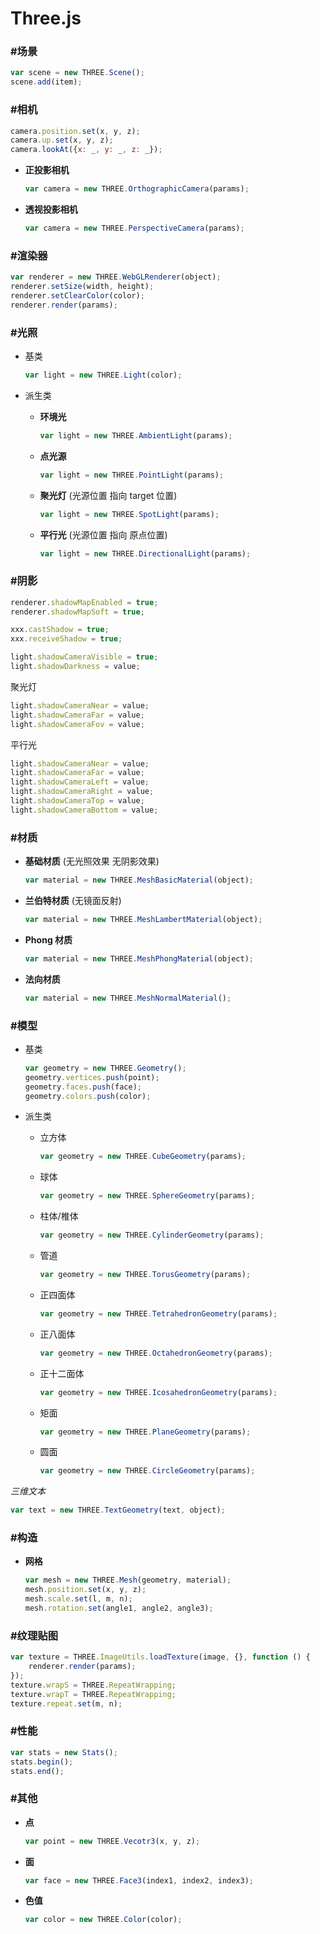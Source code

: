 # Three.js #

### #场景 ###

```javascript
var scene = new THREE.Scene();
scene.add(item);
```

### #相机 ###

```javascript
camera.position.set(x, y, z);
camera.up.set(x, y, z);
camera.lookAt({x: _, y: _, z: _});
```

+ __正投影相机__

    ```javascript
    var camera = new THREE.OrthographicCamera(params);
    ```
+ __透视投影相机__

    ```javascript
    var camera = new THREE.PerspectiveCamera(params);
    ```

### #渲染器 ###

```javascript
var renderer = new THREE.WebGLRenderer(object);
renderer.setSize(width, height);
renderer.setClearColor(color);
renderer.render(params);
```

### #光照 ###
+ 基类

    ```javascript
    var light = new THREE.Light(color);
    ```
+ 派生类
    + __环境光__
    
        ```javascript
        var light = new THREE.AmbientLight(params);
        ```
    + __点光源__
    
        ```javascript
        var light = new THREE.PointLight(params);
        ```
    + __聚光灯__ (光源位置 指向 target 位置)
        
        ```javascript
        var light = new THREE.SpotLight(params);
        ```
    + __平行光__ (光源位置 指向 原点位置)
    
        ```javascript
        var light = new THREE.DirectionalLight(params);
        ```

### #阴影 ###

```javascript
renderer.shadowMapEnabled = true;
renderer.shadowMapSoft = true;

xxx.castShadow = true;
xxx.receiveShadow = true;

light.shadowCameraVisible = true;
light.shadowDarkness = value;
```

聚光灯
```javascript
light.shadowCameraNear = value;
light.shadowCameraFar = value;
light.shadowCameraFov = value;
```

平行光
```javascript
light.shadowCameraNear = value;
light.shadowCameraFar = value;
light.shadowCameraLeft = value;
light.shadowCameraRight = value;
light.shadowCameraTop = value;
light.shadowCameraBottom = value;
```

### #材质 ###
+ __基础材质__ (无光照效果 无阴影效果)

    ```javascript
    var material = new THREE.MeshBasicMaterial(object);
    ```
+ __兰伯特材质__ (无镜面反射)

    ```javascript
    var material = new THREE.MeshLambertMaterial(object);
    ```
+ __Phong 材质__

    ```javascript
    var material = new THREE.MeshPhongMaterial(object);
    ```
+ __法向材质__

    ```javascript
    var material = new THREE.MeshNormalMaterial();
    ```

### #模型 ###
+ 基类

    ```javascript
    var geometry = new THREE.Geometry();
    geometry.vertices.push(point);
    geometry.faces.push(face);
    geometry.colors.push(color);
    ```
+ 派生类
    + 立方体
    
        ```javascript
        var geometry = new THREE.CubeGeometry(params);
        ```
    + 球体
    
        ```javascript
        var geometry = new THREE.SphereGeometry(params);
        ```
    + 柱体/椎体
        
        ```javascript
        var geometry = new THREE.CylinderGeometry(params);
        ```
    + 管道
    
        ```javascript
        var geometry = new THREE.TorusGeometry(params);
        ```
    + 正四面体
    
        ```javascript
        var geometry = new THREE.TetrahedronGeometry(params);
        ```
    + 正八面体
    
        ```javascript
        var geometry = new THREE.OctahedronGeometry(params);
        ```
    + 正十二面体
        
        ```javascript
        var geometry = new THREE.IcosahedronGeometry(params);
        ```
    + 矩面
    
        ```javascript
        var geometry = new THREE.PlaneGeometry(params);
        ```
    + 圆面
    
        ```javascript
        var geometry = new THREE.CircleGeometry(params);
        ```
    
_三维文本_
```javascript
var text = new THREE.TextGeometry(text, object);
```

### #构造 ###
+ __网格__

    ```javascript
    var mesh = new THREE.Mesh(geometry, material);
    mesh.position.set(x, y, z);
    mesh.scale.set(l, m, n);
    mesh.rotation.set(angle1, angle2, angle3);
    ```

### #纹理贴图 ###

```javascript
var texture = THREE.ImageUtils.loadTexture(image, {}, function () {
    renderer.render(params);
});
texture.wrapS = THREE.RepeatWrapping;
texture.wrapT = THREE.RepeatWrapping;
texture.repeat.set(m, n);
```

### #性能 ###

```javascript
var stats = new Stats();
stats.begin();
stats.end();
```

### #其他 ###
+ __点__

    ```javascript
    var point = new THREE.Vecotr3(x, y, z);
    ```
+ __面__

    ```javascript
    var face = new THREE.Face3(index1, index2, index3);
    ```
+ __色值__

    ```javascript
    var color = new THREE.Color(color);
    ```